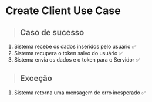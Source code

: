 # Create Client Use Case

> ## Caso de sucesso

1. Sistema recebe os dados inseridos pelo usuário ✅
2. Sistema recupera o token salvo do usuário ✅
3. Sistema envia os dados e o token para o Servidor ✅

> ## Exceção

1. Sistema retorna uma mensagem de erro inesperado ✅
